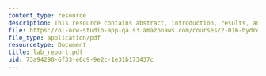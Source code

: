 ```yaml
---
content_type: resource
description: This resource contains abstract, introduction, results, and discussion.
file: https://ol-ocw-studio-app-qa.s3.amazonaws.com/courses/2-016-hydrodynamics-13-012-fall-2005/73a942906f33e6c99e2c1e31b173437c_lab_report.pdf
file_type: application/pdf
resourcetype: Document
title: lab_report.pdf
uid: 73a94290-6f33-e6c9-9e2c-1e31b173437c
---
```

